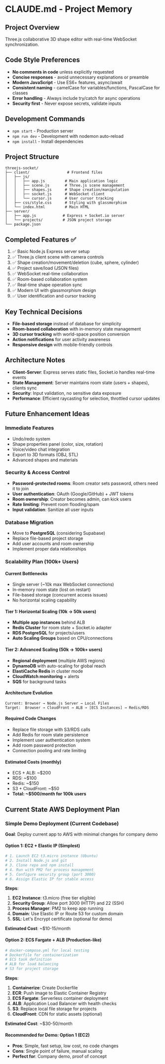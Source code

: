 # CLAUDE.md - Project Memory

## Project Overview
Three.js collaborative 3D shape editor with real-time WebSocket synchronization.

## Code Style Preferences
- **No comments in code** unless explicitly requested
- **Concise responses** - avoid unnecessary explanations or preamble
- **Modern JavaScript** - Use ES6+ features, async/await
- **Consistent naming** - camelCase for variables/functions, PascalCase for classes
- **Error handling** - Always include try/catch for async operations
- **Security first** - Never expose secrets, validate inputs

## Development Commands
- `npm start` - Production server
- `npm run dev` - Development with nodemon auto-reload
- `npm install` - Install dependencies

## Project Structure
```
threejs-socket/
├── client/                 # Frontend files
│   ├── js/
│   │   ├── app.js         # Main application logic
│   │   ├── scene.js       # Three.js scene management
│   │   ├── shapes.js      # Shape creation/manipulation
│   │   ├── socket.js      # WebSocket client
│   │   └── cursor.js      # User cursor tracking
│   ├── css/style.css      # Styling with glassmorphism
│   └── index.html         # Main HTML
├── server/
│   ├── app.js            # Express + Socket.io server
│   └── projects/         # JSON project storage
└── package.json
```

## Completed Features ✅
1. ✅ Basic Node.js Express server setup
2. ✅ Three.js client scene with camera controls
3. ✅ Shape creation/movement/deletion (cube, sphere, cylinder)
4. ✅ Project save/load (JSON files)
5. ✅ WebSocket real-time collaboration
6. ✅ Room-based collaboration system
7. ✅ Real-time shape operation sync
8. ✅ Modern UI with glassmorphism design
9. ✅ User identification and cursor tracking

## Key Technical Decisions
- **File-based storage** instead of database for simplicity
- **Room-based collaboration** with in-memory state management
- **3D cursor tracking** with world-space position conversion
- **Action notifications** for user activity awareness
- **Responsive design** with mobile-friendly controls

## Architecture Notes
- **Client-Server**: Express serves static files, Socket.io handles real-time events
- **State Management**: Server maintains room state (users + shapes), clients sync
- **Security**: Input validation, no sensitive data exposure
- **Performance**: Efficient raycasting for selection, throttled cursor updates

## Future Enhancement Ideas

### Immediate Features
- Undo/redo system
- Shape properties panel (color, size, rotation)
- Voice/video chat integration
- Export to 3D formats (OBJ, STL)
- Advanced shapes and materials

### Security & Access Control
- **Password-protected rooms**: Room creator sets password, others need it to join
- **User authentication**: OAuth (Google/GitHub) + JWT tokens
- **Room ownership**: Creator becomes admin, can kick users
- **Rate limiting**: Prevent room flooding/spam
- **Input validation**: Sanitize all user inputs

### Database Migration
- Move to **PostgreSQL** (considering Supabase)
- Replace file-based project storage
- Add user accounts and room ownership
- Implement proper data relationships

### Scalability Plan (100k+ Users)

#### Current Bottlenecks
- Single server (~10k max WebSocket connections)
- In-memory room state (lost on restart)
- File-based storage (concurrent access issues)
- No horizontal scaling capability

#### Tier 1: Horizontal Scaling (10k → 50k users)
- **Multiple app instances** behind ALB
- **Redis Cluster** for room state + Socket.io adapter
- **RDS PostgreSQL** for projects/users
- **Auto Scaling Groups** based on CPU/connections

#### Tier 2: Advanced Scaling (50k → 100k+ users)
- **Regional deployment** (multiple AWS regions)
- **DynamoDB** with auto-scaling for global reach
- **ElastiCache Redis** in cluster mode
- **CloudWatch monitoring** + alerts
- **SQS** for background tasks

#### Architecture Evolution
```
Current: Browser → Node.js Server → Local Files
Target:  Browser → CloudFront → ALB → [ECS Instances] → Redis/RDS
```

#### Required Code Changes
- Replace file storage with S3/RDS calls
- Add Redis for room state persistence
- Implement user authentication system
- Add room password protection
- Connection pooling and rate limiting

#### Estimated Costs (monthly)
- ECS + ALB: ~$200
- RDS: ~$100  
- Redis: ~$150
- S3 + CloudFront: ~$50
- **Total: ~$500/month for 100k users**

## Current State AWS Deployment Plan

### Simple Demo Deployment (Current Codebase)
**Goal**: Deploy current app to AWS with minimal changes for company demo

#### Option 1: EC2 + Elastic IP (Simplest)
```bash
# 1. Launch EC2 t3.micro instance (Ubuntu)
# 2. Install Node.js and git
# 3. Clone repo and npm install
# 4. Run with PM2 for process management
# 5. Configure security group (port 3000)
# 6. Assign Elastic IP for stable access
```

**Steps**:
1. **EC2 Instance**: t3.micro (free tier eligible)
2. **Security Group**: Allow port 3000 (HTTP) and 22 (SSH)
3. **Process Manager**: PM2 to keep app running
4. **Domain**: Use Elastic IP or Route 53 for custom domain
5. **SSL**: Let's Encrypt certificate (optional for demo)

**Estimated Cost**: ~$10-15/month

#### Option 2: ECS Fargate + ALB (Production-like)
```yaml
# docker-compose.yml for local testing
# Dockerfile for containerization  
# ECS task definition
# ALB for load balancing
# S3 for project storage
```

**Steps**:
1. **Containerize**: Create Dockerfile
2. **ECR**: Push image to Elastic Container Registry
3. **ECS Fargate**: Serverless container deployment
4. **ALB**: Application Load Balancer with health checks
5. **S3**: Replace local file storage for projects
6. **CloudFront**: CDN for static assets (optional)

**Estimated Cost**: ~$30-50/month

#### Recommended for Demo: Option 1 (EC2)
- **Pros**: Simple, fast setup, low cost, no code changes
- **Cons**: Single point of failure, manual scaling
- **Perfect for**: Company demo, proof of concept